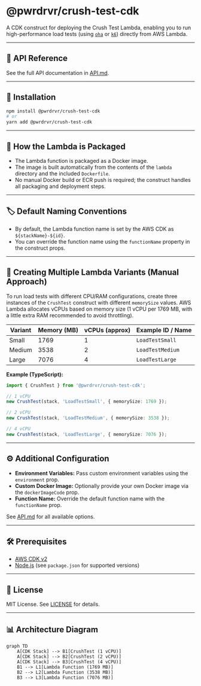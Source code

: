 # @pwrdrvr/crush-test-cdk

A CDK construct for deploying the Crush Test Lambda, enabling you to run high-performance load tests (using [`oha`](https://github.com/hatoo/oha) or [`k6`](https://k6.io/)) directly from AWS Lambda.

---

## 📖 API Reference

See the full API documentation in [API.md](https://github.com/pwrdrvr/crush-test/blob/main/packages/cdk-construct/API.md).

---

## 🚀 Installation

```sh
npm install @pwrdrvr/crush-test-cdk
# or
yarn add @pwrdrvr/crush-test-cdk
```

---

## 🐳 How the Lambda is Packaged

- The Lambda function is packaged as a Docker image.
- The image is built automatically from the contents of the `lambda` directory and the included `Dockerfile`.
- No manual Docker build or ECR push is required; the construct handles all packaging and deployment steps.

---

## 🏷️ Default Naming Conventions

- By default, the Lambda function name is set by the AWS CDK as `${stackName}-${id}`.
- You can override the function name using the `functionName` property in the construct props.

---

## 🧩 Creating Multiple Lambda Variants (Manual Approach)

To run load tests with different CPU/RAM configurations, create three instances of the `CrushTest` construct with different `memorySize` values. AWS Lambda allocates vCPUs based on memory size (1 vCPU per 1769 MB, with a little extra RAM recommended to avoid throttling).

| Variant | Memory (MB) | vCPUs (approx) | Example ID / Name         |
|---------|-------------|----------------|---------------------------|
| Small   | 1769        | 1              | `LoadTestSmall`           |
| Medium  | 3538        | 2              | `LoadTestMedium`          |
| Large   | 7076        | 4              | `LoadTestLarge`           |

**Example (TypeScript):**
```ts
import { CrushTest } from '@pwrdrvr/crush-test-cdk';

// 1 vCPU
new CrushTest(stack, 'LoadTestSmall', { memorySize: 1769 });

// 2 vCPU
new CrushTest(stack, 'LoadTestMedium', { memorySize: 3538 });

// 4 vCPU
new CrushTest(stack, 'LoadTestLarge', { memorySize: 7076 });
```

---

## ⚙️ Additional Configuration

- **Environment Variables:** Pass custom environment variables using the `environment` prop.
- **Custom Docker Image:** Optionally provide your own Docker image via the `dockerImageCode` prop.
- **Function Name:** Override the default function name with the `functionName` prop.

See [API.md](https://github.com/pwrdrvr/crush-test/blob/main/packages/cdk-construct/API.md) for all available options.

---

## 🛠️ Prerequisites

- [AWS CDK v2](https://docs.aws.amazon.com/cdk/v2/guide/home.html)
- [Node.js](https://nodejs.org/) (see `package.json` for supported versions)

---

## 📝 License

MIT License. See [LICENSE](./LICENSE) for details.

---

## 📊 Architecture Diagram

```mermaid
graph TD
    A[CDK Stack] --> B1[CrushTest (1 vCPU)]
    A[CDK Stack] --> B2[CrushTest (2 vCPU)]
    A[CDK Stack] --> B3[CrushTest (4 vCPU)]
    B1 --> L1[Lambda Function (1769 MB)]
    B2 --> L2[Lambda Function (3538 MB)]
    B3 --> L3[Lambda Function (7076 MB)]